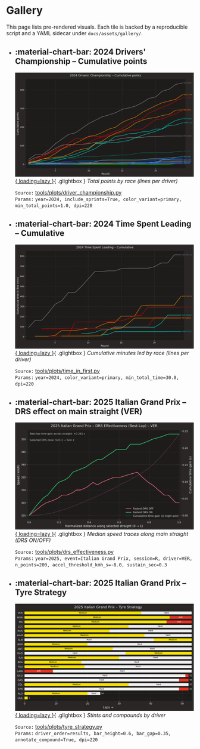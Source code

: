 ﻿# Gallery

This page lists pre-rendered visuals. Each tile is backed by a reproducible script
and a YAML sidecar under `docs/assets/gallery/`.

<!-- AUTO-GALLERY:BEGIN -->
<div class="grid cards" markdown>

- :material-chart-bar: **2024 Drivers' Championship – Cumulative points**
  ---
  [![2024 Drivers' Championship – Cumulative points](assets/gallery/2024_drivers_championship_points.png){ loading=lazy }](assets/gallery/2024_drivers_championship_points.png){ .glightbox }
  _Total points by race (lines per driver)_

  `Source:` [tools/plots/driver_championship.py](https://github.com/ksherr0/fastf1_portfolio/blob/main/tools/plots/driver_championship.py)  
  `Params:` `year=2024, include_sprints=True, color_variant=primary, min_total_points=1.0, dpi=220`

- :material-chart-bar: **2024 Time Spent Leading – Cumulative**
  ---
  [![2024 Time Spent Leading – Cumulative](assets/gallery/2024_drivers_time_in_first.png){ loading=lazy }](assets/gallery/2024_drivers_time_in_first.png){ .glightbox }
  _Cumulative minutes led by race (lines per driver)_

  `Source:` [tools/plots/time_in_first.py](https://github.com/ksherr0/fastf1_portfolio/blob/main/tools/plots/time_in_first.py)  
  `Params:` `year=2024, color_variant=primary, min_total_time=30.0, dpi=220`

- :material-chart-bar: **2025 Italian Grand Prix – DRS effect on main straight (VER)**
  ---
  [![2025 Italian Grand Prix – DRS effect on main straight (VER)](assets/gallery/italian_grand_prix_2025_drs_effect_VER.png){ loading=lazy }](assets/gallery/italian_grand_prix_2025_drs_effect_VER.png){ .glightbox }
  _Median speed traces along main straight (DRS ON/OFF)_

  `Source:` [tools/plots/drs_effectiveness.py](https://github.com/ksherr0/fastf1_portfolio/blob/main/tools/plots/drs_effectiveness.py)  
  `Params:` `year=2025, event=Italian Grand Prix, session=R, driver=VER, n_points=200, accel_threshold_kmh_s=-8.0, sustain_sec=0.3`

- :material-chart-bar: **2025 Italian Grand Prix – Tyre Strategy**
  ---
  [![2025 Italian Grand Prix – Tyre Strategy](assets/gallery/italian_grand_prix_2025_tyre_strategy.png){ loading=lazy }](assets/gallery/italian_grand_prix_2025_tyre_strategy.png){ .glightbox }
  _Stints and compounds by driver_

  `Source:` [tools/plots/tyre_strategy.py](https://github.com/ksherr0/fastf1_portfolio/blob/main/tools/plots/tyre_strategy.py)  
  `Params:` `driver_order=results, bar_height=0.6, bar_gap=0.35, annotate_compound=True, dpi=220`

</div>

<!-- AUTO-GALLERY:END -->